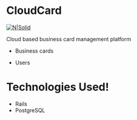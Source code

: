 # CloudCard

[![N|Solid](https://cldup.com/dTxpPi9lDf.thumb.png)](https://nodesource.com/products/nsolid)

Cloud based business card management platform

  - Business cards

  - Users

# Technologies Used!

  - Rails
  - PostgreSQL
